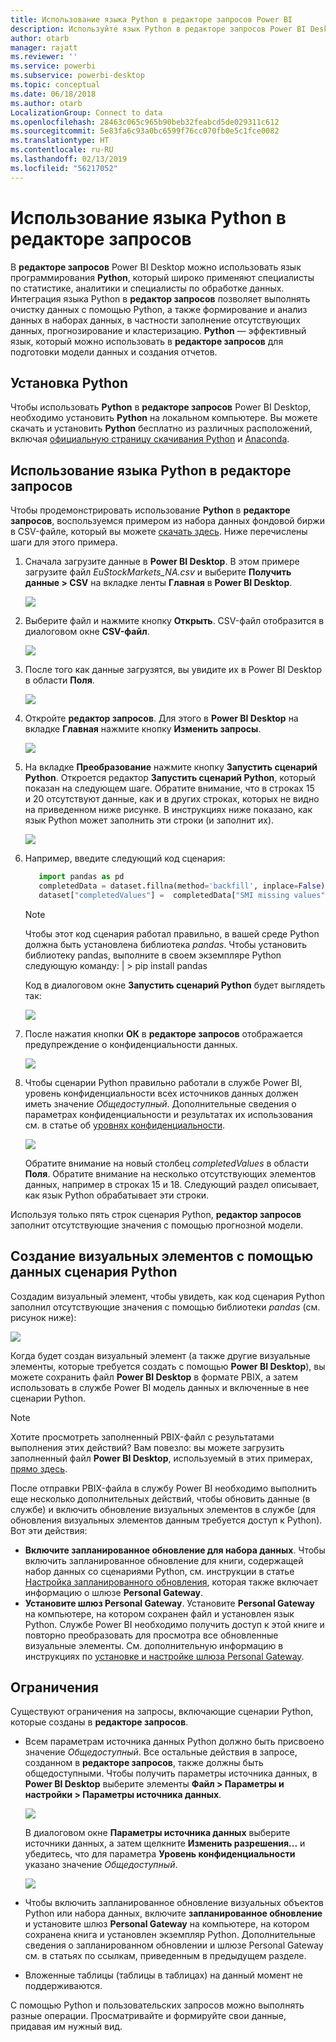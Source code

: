 ```yaml
---
title: Использование языка Python в редакторе запросов Power BI
description: Используйте язык Python в редакторе запросов Power BI Desktop для расширенной аналитики
author: otarb
manager: rajatt
ms.reviewer: ''
ms.service: powerbi
ms.subservice: powerbi-desktop
ms.topic: conceptual
ms.date: 06/18/2018
ms.author: otarb
LocalizationGroup: Connect to data
ms.openlocfilehash: 28463c065c965b90beb32feabcd5de029311c612
ms.sourcegitcommit: 5e83fa6c93a0bc6599f76cc070fb0e5c1fce0082
ms.translationtype: HT
ms.contentlocale: ru-RU
ms.lasthandoff: 02/13/2019
ms.locfileid: "56217052"
---
```

# <a name="using-python-in-query-editor"></a>Использование языка Python в редакторе запросов
В **редакторе запросов** Power BI Desktop можно использовать язык программирования **Python**, который широко применяют специалисты по статистике, аналитики и специалисты по обработке данных. Интеграция языка Python в **редактор запросов** позволяет выполнять очистку данных с помощью Python, а также формирование и анализ данных в наборах данных, в частности заполнение отсутствующих данных, прогнозирование и кластеризацию. **Python** — эффективный язык, который можно использовать в **редакторе запросов** для подготовки модели данных и создания отчетов.

## <a name="installing-python"></a>Установка Python
Чтобы использовать **Python** в **редакторе запросов** Power BI Desktop, необходимо установить **Python** на локальном компьютере. Вы можете скачать и установить **Python** бесплатно из различных расположений, включая [официальную страницу скачивания Python](https://www.python.org/) и [Anaconda](https://anaconda.org/anaconda/python/).

## <a name="using-python-in-query-editor"></a>Использование языка Python в редакторе запросов
Чтобы продемонстрировать использование **Python** в **редакторе запросов**, воспользуемся примером из набора данных фондовой биржи в CSV-файле, который вы можете [скачать здесь](http://download.microsoft.com/download/F/8/A/F8AA9DC9-8545-4AAE-9305-27AD1D01DC03/EuStockMarkets_NA.csv). Ниже перечислены шаги для этого примера.

1. Сначала загрузите данные в **Power BI Desktop**. В этом примере загрузите файл *EuStockMarkets_NA.csv* и выберите **Получить данные > CSV** на вкладке ленты **Главная** в **Power BI Desktop**.
   
   ![](media/desktop-python-in-query-editor/python-in-query-editor-1.png)
2. Выберите файл и нажмите кнопку **Открыть**. CSV-файл отобразится в диалоговом окне **CSV-файл**.
   
   ![](media/desktop-python-in-query-editor/python-in-query-editor-2.png)
3. После того как данные загрузятся, вы увидите их в Power BI Desktop в области **Поля**.
   
   ![](media/desktop-python-in-query-editor/python-in-query-editor-3.png)
4. Откройте **редактор запросов**. Для этого в **Power BI Desktop** на вкладке **Главная** нажмите кнопку **Изменить запросы**.
   
   ![](media/desktop-python-in-query-editor/python-in-query-editor-4.png)
5. На вкладке **Преобразование** нажмите кнопку **Запустить сценарий Python**. Откроется редактор **Запустить сценарий Python**, который показан на следующем шаге. Обратите внимание, что в строках 15 и 20 отсутствуют данные, как и в других строках, которых не видно на приведенном ниже рисунке. В инструкциях ниже показано, как язык Python может заполнить эти строки (и заполнит их).
   
   ![](media/desktop-python-in-query-editor/python-in-query-editor-5.png)
6. Например, введите следующий код сценария:
   
    ```python
       import pandas as pd
       completedData = dataset.fillna(method='backfill', inplace=False)
       dataset["completedValues"] =  completedData["SMI missing values"]
   ```

   > [!NOTE]
   > Чтобы этот код сценария работал правильно, в вашей среде Python должна быть установлена библиотека *pandas*. Чтобы установить библиотеку pandas, выполните в своем экземпляре Python следующую команду: |      > pip install pandas
   > 
   > 
   
   Код в диалоговом окне **Запустить сценарий Python** будет выглядеть так:
   
   ![](media/desktop-python-in-query-editor/python-in-query-editor-5b.png)
7. После нажатия кнопки **ОК** в **редакторе запросов** отображается предупреждение о конфиденциальности данных.
   
   ![](media/desktop-python-in-query-editor/python-in-query-editor-6.png)
8. Чтобы сценарии Python правильно работали в службе Power BI, уровень конфиденциальности всех источников данных должен иметь значение *Общедоступный*. Дополнительные сведения о параметрах конфиденциальности и результатах их использования см. в статье об [уровнях конфиденциальности](desktop-privacy-levels.md).
   
   ![](media/desktop-python-in-query-editor/python-in-query-editor-7.png)
   
   Обратите внимание на новый столбец *completedValues* в области **Поля**. Обратите внимание на несколько отсутствующих элементов данных, например в строках 15 и 18. Следующий раздел описывает, как язык Python обрабатывает эти строки.
   

Используя только пять строк сценария Python, **редактор запросов** заполнит отсутствующие значения с помощью прогнозной модели.

## <a name="creating-visuals-from-python-script-data"></a>Создание визуальных элементов с помощью данных сценария Python
Создадим визуальный элемент, чтобы увидеть, как код сценария Python заполнил отсутствующие значения с помощью библиотеки *pandas* (см. рисунок ниже):

![](media/desktop-python-in-query-editor/python-in-query-editor-8.png)

Когда будет создан визуальный элемент (а также другие визуальные элементы, которые требуется создать с помощью **Power BI Desktop**), вы можете сохранить файл **Power BI Desktop** в формате PBIX, а затем использовать в службе Power BI модель данных и включенные в нее сценарии Python.

> [!NOTE]
> Хотите просмотреть заполненный PBIX-файл с результатами выполнения этих действий? Вам повезло: вы можете загрузить заполненный файл **Power BI Desktop**, используемый в этих примерах, [прямо здесь](http://download.microsoft.com/download/A/B/C/ABCF5589-B88F-49D4-ADEB-4A623589FC09/Complete%20Values%20with%20Python%20in%20PQ.pbix).

После отправки PBIX-файла в службу Power BI необходимо выполнить еще несколько дополнительных действий, чтобы обновить данные (в службе) и включить обновление визуальных элементов в службе (для обновления визуальных элементов данным требуется доступ к Python). Вот эти действия:

* **Включите запланированное обновление для набора данных**. Чтобы включить запланированное обновление для книги, содержащей набор данных со сценариями Python, см. инструкции в статье [Настройка запланированного обновления](refresh-scheduled-refresh.md), которая также включает информацию о шлюзе **Personal Gateway**.
* **Установите шлюз Personal Gateway**. Установите **Personal Gateway** на компьютере, на котором сохранен файл и установлен язык Python. Службе Power BI необходимо получить доступ к этой книге и повторно преобразовать для просмотра все обновленные визуальные элементы. См. дополнительную информацию в инструкциях по [установке и настройке шлюза Personal Gateway](personal-gateway.md).

## <a name="limitations"></a>Ограничения
Существуют ограничения на запросы, включающие сценарии Python, которые созданы в **редакторе запросов**.

* Всем параметрам источника данных Python должно быть присвоено значение *Общедоступный*. Все остальные действия в запросе, созданном в **редакторе запросов**, также должны быть общедоступными. Чтобы получить параметры источника данных, в **Power BI Desktop** выберите элементы **Файл > Параметры и настройки > Параметры источника данных**.
  
  ![](media/desktop-python-in-query-editor/python-in-query-editor-9.png)
  
  В диалоговом окне **Параметры источника данных** выберите источники данных, а затем щелкните **Изменить разрешения...** и убедитесь, что для параметра **Уровень конфиденциальности** указано значение *Общедоступный*.
  
  ![](media/desktop-python-in-query-editor/python-in-query-editor-10.png)    
* Чтобы включить запланированное обновление визуальных объектов Python или набора данных, включите **запланированное обновление** и установите шлюз **Personal Gateway** на компьютере, на котором сохранена книга и установлен экземпляр Python. Дополнительные сведения о запланированном обновлении и шлюзе Personal Gateway см. в статьях по ссылкам, приведенным в предыдущем разделе.
* Вложенные таблицы (таблицы в таблицах) на данный момент не поддерживаются. 

С помощью Python и пользовательских запросов можно выполнять разные операции. Просматривайте и формируйте свои данные, придавая им нужный вид.


